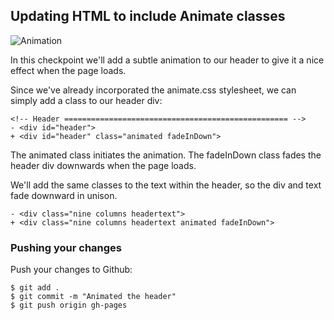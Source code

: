 ## Updating HTML to include Animate classes

![Animation](http://cl.ly/WGmd/jottly-animate1.gif)

In this checkpoint we'll add a subtle animation to our header to give it a nice effect when the page loads.

Since we've already incorporated the animate.css stylesheet, we can simply add a class to our header div:

```html(index.html)
<!-- Header	================================================== -->
- <div id="header">
+ <div id="header" class="animated fadeInDown">
```

The animated class initiates the animation. The fadeInDown class fades the header div downwards when the page loads.

We'll add the same classes to the text within the header, so the div and text fade downward in unison.

```html(index.html)
- <div class="nine columns headertext">
+ <div class="nine columns headertext animated fadeInDown">
```

### Pushing your changes

Push your changes to Github:

```bash(Terminal)
$ git add .
$ git commit -m "Animated the header"
$ git push origin gh-pages
```
